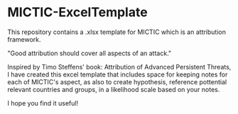 # MICTIC-ExcelTemplate
This repository contains a .xlsx template for MICTIC which is an attribution framework.

"Good attribution should cover all aspects of an attack."

Inspired by Timo Steffens' book: Attribution of Advanced Persistent Threats, I have created this excel template that includes space for keeping notes for each of MICTIC's aspect, as also to create hypothesis, reference pottential relevant countries and groups, in a likelihood scale based on your notes.

I hope you find it useful!
